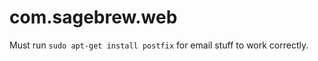 com.sagebrew.web
================
Must run `sudo apt-get install postfix` for email stuff to work correctly.